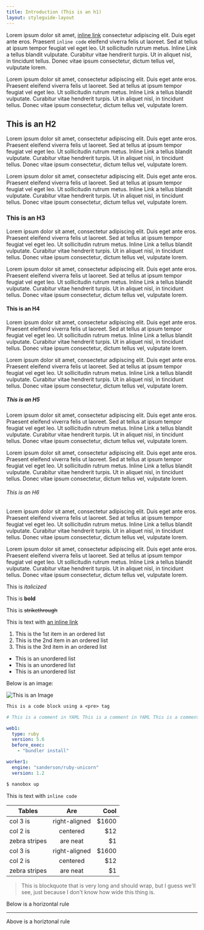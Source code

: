 ```yaml
---
title: Introduction (This is an h1)
layout: styleguide-layout
---
```


Lorem ipsum dolor sit amet, [inline link](http://nanobox.io) consectetur adipiscing elit. Duis eget ante eros. Praesent `inline code` eleifend viverra felis ut laoreet. Sed at tellus at ipsum tempor feugiat vel eget leo. Ut sollicitudin rutrum metus. Inline Link a tellus blandit vulputate. Curabitur vitae hendrerit turpis. Ut in aliquet nisl, in tincidunt tellus. Donec vitae ipsum consectetur, dictum tellus vel, vulputate lorem.

Lorem ipsum dolor sit amet, consectetur adipiscing elit. Duis eget ante eros. Praesent eleifend viverra felis ut laoreet. Sed at tellus at ipsum tempor feugiat vel eget leo. Ut sollicitudin rutrum metus. Inline Link a tellus blandit vulputate. Curabitur vitae hendrerit turpis. Ut in aliquet nisl, in tincidunt tellus. Donec vitae ipsum consectetur, dictum tellus vel, vulputate lorem.

## This is an H2
Lorem ipsum dolor sit amet, consectetur adipiscing elit. Duis eget ante eros. Praesent eleifend viverra felis ut laoreet. Sed at tellus at ipsum tempor feugiat vel eget leo. Ut sollicitudin rutrum metus. Inline Link a tellus blandit vulputate. Curabitur vitae hendrerit turpis. Ut in aliquet nisl, in tincidunt tellus. Donec vitae ipsum consectetur, dictum tellus vel, vulputate lorem.

Lorem ipsum dolor sit amet, consectetur adipiscing elit. Duis eget ante eros. Praesent eleifend viverra felis ut laoreet. Sed at tellus at ipsum tempor feugiat vel eget leo. Ut sollicitudin rutrum metus. Inline Link a tellus blandit vulputate. Curabitur vitae hendrerit turpis. Ut in aliquet nisl, in tincidunt tellus. Donec vitae ipsum consectetur, dictum tellus vel, vulputate lorem.

### This is an H3
Lorem ipsum dolor sit amet, consectetur adipiscing elit. Duis eget ante eros. Praesent eleifend viverra felis ut laoreet. Sed at tellus at ipsum tempor feugiat vel eget leo. Ut sollicitudin rutrum metus. Inline Link a tellus blandit vulputate. Curabitur vitae hendrerit turpis. Ut in aliquet nisl, in tincidunt tellus. Donec vitae ipsum consectetur, dictum tellus vel, vulputate lorem.

Lorem ipsum dolor sit amet, consectetur adipiscing elit. Duis eget ante eros. Praesent eleifend viverra felis ut laoreet. Sed at tellus at ipsum tempor feugiat vel eget leo. Ut sollicitudin rutrum metus. Inline Link a tellus blandit vulputate. Curabitur vitae hendrerit turpis. Ut in aliquet nisl, in tincidunt tellus. Donec vitae ipsum consectetur, dictum tellus vel, vulputate lorem.

#### This is an H4
Lorem ipsum dolor sit amet, consectetur adipiscing elit. Duis eget ante eros. Praesent eleifend viverra felis ut laoreet. Sed at tellus at ipsum tempor feugiat vel eget leo. Ut sollicitudin rutrum metus. Inline Link a tellus blandit vulputate. Curabitur vitae hendrerit turpis. Ut in aliquet nisl, in tincidunt tellus. Donec vitae ipsum consectetur, dictum tellus vel, vulputate lorem.

Lorem ipsum dolor sit amet, consectetur adipiscing elit. Duis eget ante eros. Praesent eleifend viverra felis ut laoreet. Sed at tellus at ipsum tempor feugiat vel eget leo. Ut sollicitudin rutrum metus. Inline Link a tellus blandit vulputate. Curabitur vitae hendrerit turpis. Ut in aliquet nisl, in tincidunt tellus. Donec vitae ipsum consectetur, dictum tellus vel, vulputate lorem.

##### This is an H5
Lorem ipsum dolor sit amet, consectetur adipiscing elit. Duis eget ante eros. Praesent eleifend viverra felis ut laoreet. Sed at tellus at ipsum tempor feugiat vel eget leo. Ut sollicitudin rutrum metus. Inline Link a tellus blandit vulputate. Curabitur vitae hendrerit turpis. Ut in aliquet nisl, in tincidunt tellus. Donec vitae ipsum consectetur, dictum tellus vel, vulputate lorem.

Lorem ipsum dolor sit amet, consectetur adipiscing elit. Duis eget ante eros. Praesent eleifend viverra felis ut laoreet. Sed at tellus at ipsum tempor feugiat vel eget leo. Ut sollicitudin rutrum metus. Inline Link a tellus blandit vulputate. Curabitur vitae hendrerit turpis. Ut in aliquet nisl, in tincidunt tellus. Donec vitae ipsum consectetur, dictum tellus vel, vulputate lorem.

###### This is an H6
Lorem ipsum dolor sit amet, consectetur adipiscing elit. Duis eget ante eros. Praesent eleifend viverra felis ut laoreet. Sed at tellus at ipsum tempor feugiat vel eget leo. Ut sollicitudin rutrum metus. Inline Link a tellus blandit vulputate. Curabitur vitae hendrerit turpis. Ut in aliquet nisl, in tincidunt tellus. Donec vitae ipsum consectetur, dictum tellus vel, vulputate lorem.

Lorem ipsum dolor sit amet, consectetur adipiscing elit. Duis eget ante eros. Praesent eleifend viverra felis ut laoreet. Sed at tellus at ipsum tempor feugiat vel eget leo. Ut sollicitudin rutrum metus. Inline Link a tellus blandit vulputate. Curabitur vitae hendrerit turpis. Ut in aliquet nisl, in tincidunt tellus. Donec vitae ipsum consectetur, dictum tellus vel, vulputate lorem.

This is *italicized*

This is **bold**

This is ~~strikethrough~~

This is text with [an inline link](https://pagodabox.io)

1. This is the 1st item in an ordered list
2. This is the 2nd item in an ordered list
3. This is the 3rd item in an ordered list


* This is an unordered list
* This is an unordered list
* This is an unordered list

Below is an image:

![This is an Image](https://trello-attachments.s3.amazonaws.com/554b82df5e12ddf95313a8fe/381x198/e61e0a3ff391c11f24f10dfc8f88e770/upload_2015-05-07_at_9.26.24_am.png "This is an image")

```txt
This is a code block using a <pre> tag
```

```yaml
# This is a comment in YAML This is a comment in YAML This is a comment in YAML This is a comment in YAML This is a comment in YAML

web1:
  type: ruby
  version: 5.6
  before_exec:
    - "bundler install"

worker1:
  engine: "sanderson/ruby-unicorn"
  version: 1.2
```

```bash
$ nanobox up
```


This is text with `inline code`

| Tables        | Are           | Cool  |
| ------------- |:-------------:| -----:|
| col 3 is      | right-aligned | $1600 |
| col 2 is      | centered      |   $12 |
| zebra stripes | are neat      |    $1 |
| col 3 is      | right-aligned | $1600 |
| col 2 is      | centered      |   $12 |
| zebra stripes | are neat      |    $1 |

> This is blockquote that is very long and should wrap, but I guess we'll see, just because I don't know how wide this thing is.

Below is a horizontal rule

---

Above is a horiztonal rule